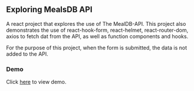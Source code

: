 ## Exploring MealsDB API

A react project that explores the use of The MealDB-API. This project also demonstrates the use of react-hook-form, react-helmet, react-router-dom, axios to fetch dat from the API, as well as function components and hooks. 

For the purpose of this project, when the form is submitted, the data is not added to the API.


### Demo

Click [here](https://thelma-dev.github.io/dechef-recipes/) to view demo.
